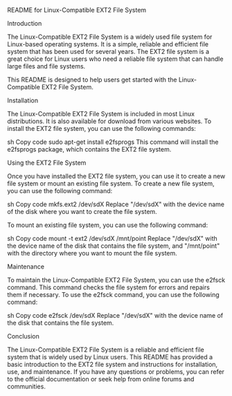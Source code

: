 README for Linux-Compatible EXT2 File System

Introduction

The Linux-Compatible EXT2 File System is a widely used file system for Linux-based operating systems. It is a simple, reliable and efficient file system that has been used for several years. The EXT2 file system is a great choice for Linux users who need a reliable file system that can handle large files and file systems.

This README is designed to help users get started with the Linux-Compatible EXT2 File System.

Installation

The Linux-Compatible EXT2 File System is included in most Linux distributions. It is also available for download from various websites. To install the EXT2 file system, you can use the following commands:

sh
Copy code
sudo apt-get install e2fsprogs
This command will install the e2fsprogs package, which contains the EXT2 file system.

Using the EXT2 File System

Once you have installed the EXT2 file system, you can use it to create a new file system or mount an existing file system. To create a new file system, you can use the following command:

sh
Copy code
mkfs.ext2 /dev/sdX
Replace "/dev/sdX" with the device name of the disk where you want to create the file system.

To mount an existing file system, you can use the following command:

sh
Copy code
mount -t ext2 /dev/sdX /mnt/point
Replace "/dev/sdX" with the device name of the disk that contains the file system, and "/mnt/point" with the directory where you want to mount the file system.

Maintenance

To maintain the Linux-Compatible EXT2 File System, you can use the e2fsck command. This command checks the file system for errors and repairs them if necessary. To use the e2fsck command, you can use the following command:

sh
Copy code
e2fsck /dev/sdX
Replace "/dev/sdX" with the device name of the disk that contains the file system.

Conclusion

The Linux-Compatible EXT2 File System is a reliable and efficient file system that is widely used by Linux users. This README has provided a basic introduction to the EXT2 file system and instructions for installation, use, and maintenance. If you have any questions or problems, you can refer to the official documentation or seek help from online forums and communities.
